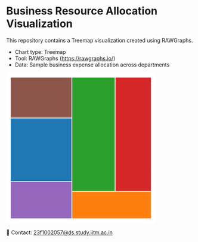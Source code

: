 # Business Resource Allocation Visualization

This repository contains a Treemap visualization created using RAWGraphs.

- Chart type: Treemap
- Tool: RAWGraphs (https://rawgraphs.io/)
- Data: Sample business expense allocation across departments

![Treemap](chart.png)

📧 Contact: 23f1002057@ds.study.iitm.ac.in
